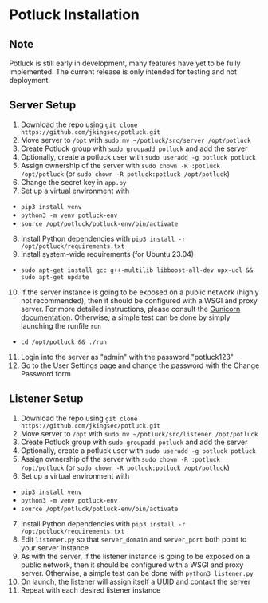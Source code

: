 # Potluck Installation

## Note

Potluck is still early in development, many features have yet to be fully implemented. The current release is only intended for testing and not deployment.

## Server Setup

1. Download the repo using `git clone https://github.com/jkingsec/potluck.git`
2. Move server to `/opt` with `sudo mv ~/potluck/src/server /opt/potluck`
3. Create Potluck group with `sudo groupadd potluck` and add the server
4. Optionally, create a potluck user with `sudo useradd -g potluck potluck`
5. Assign ownership of the server with `sudo chown -R :potluck /opt/potluck` (or `sudo chown -R potluck:potluck /opt/potluck`)
6. Change the secret key in `app.py`
7. Set up a virtual environment with 
  - `pip3 install venv`
  - `python3 -m venv potluck-env`
  - `source /opt/potluck/potluck-env/bin/activate`
8. Install Python dependencies with `pip3 install -r /opt/potluck/requirements.txt`
9. Install system-wide requirements (for Ubuntu 23.04)
  - `sudo apt-get install gcc g++-multilib libboost-all-dev upx-ucl && sudo apt-get update`
10. If the server instance is going to be exposed on a public network (highly not recommended), then it should be configured with a WSGI and proxy server. For more detailed instructions, please consult the [Gunicorn documentation](https://docs.gunicorn.org/en/stable/deploy.html). Otherwise, a simple test can be done by simply launching the runfile `run`
  - `cd /opt/potluck && ./run`
11. Login into the server as "admin" with the password "potluck123"
12. Go to the User Settings page and change the password with the Change Password form

## Listener Setup

1. Download the repo using `git clone https://github.com/jkingsec/potluck.git`
2. Move server to `/opt` with `sudo mv ~/potluck/src/listener /opt/potluck`
3. Create Potluck group with `sudo groupadd potluck` and add the server
4. Optionally, create a potluck user with `sudo useradd -g potluck potluck`
5. Assign ownership of the server with `sudo chown -R :potluck /opt/potluck` (or `sudo chown -R potluck:potluck /opt/potluck`)
6. Set up a virtual environment with 
  - `pip3 install venv`
  - `python3 -m venv potluck-env`
  - `source /opt/potluck/potluck-env/bin/activate`
7. Install Python dependencies with `pip3 install -r /opt/potluck/requirements.txt`
8. Edit `listener.py` so that `server_domain` and `server_port` both point to your server instance
9. As with the server, if the listener instance is going to be exposed on a public network, then it should be configured with a WSGI and proxy server. Otherwise, a simple test can be done with `python3 listener.py`
10. On launch, the listener will assign itself a UUID and contact the server
11. Repeat with each desired listener instance